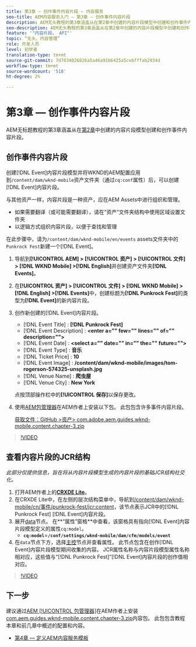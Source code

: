```yaml
---
title: 第3章 — 创作事件内容片段 — 内容服务
seo-title: AEM内容服务入门 — 第3章 — 创作事件内容片段
description: AEM无头教程的第3章涵盖从在第2章中创建的内容片段模型中创建和创作事件内容片段。
seo-description: AEM无头教程的第3章涵盖从在第2章中创建的内容片段模型中创建和创作事件内容片段。
feature: '"内容片段， API"'
topic: “无头、内容管理”
role: 开发人员
level: 初学者
translation-type: tm+mt
source-git-commit: 7d7034026826a5a46a91b6425a5cebfffab2934d
workflow-type: tm+mt
source-wordcount: '518'
ht-degree: 2%

---
```



# 第3章 — 创作事件内容片段

AEM无标题教程的第3章涵盖从在[第2章](./chapter-2.md)中创建的内容片段模型创建和创作事件内容片段。

## 创作事件内容片段

创建[!DNL Event]内容片段模型并将WKND的AEM配置应用到`/content/dam/wknd-mobile`资产文件夹（通过`cq:conf`属性）后，可以创建[!DNL Event]内容片段。

与其他资产一样，内容片段是一种资产，应在AEM Assets中进行组织和管理。

* 如果需要翻译（或可能需要翻译），请在“资产”文件夹结构中使用区域设置文件夹
* 以逻辑方式组织内容片段，以便于查找和管理

在此步骤中，请为`/content/dam/wknd-mobile/en/events` assets文件夹中的`Punkrock Fest`新建一个[!DNL Event]。

1. 导航到&#x200B;**[!UICONTROL AEM] > [!UICONTROL 资产] > [!UICONTROL 文件] > [!DNL WKND Mobile] >[!DNL English]**&#x200B;并创建资产文件夹&#x200B;**[!DNL Events]**。
1. 在&#x200B;**[!UICONTROL 资产] > [!UICONTROL 文件] > [!DNL WKND Mobile] > [!DNL English] >[!DNL Events]**&#x200B;中，创建标题为&#x200B;**[!DNL Punkrock Fest]**&#x200B;的类型为&#x200B;**[!DNL Event]**&#x200B;的新内容片段。
1. 创作新创建的[!DNL Event]内容片段。

   * [!DNL Event Title] : **[!DNL Punkrock Fest]**
   * [!DNL Event Description] :  **&lt;enter a=&quot;&quot; few=&quot;&quot; lines=&quot;&quot; of=&quot;&quot; description=&quot;&quot;>**
   * [!DNL Event Date] :  **&lt;select a=&quot;&quot; date=&quot;&quot; in=&quot;&quot; the=&quot;&quot; future=&quot;&quot;>**
   * [!DNL Event Type] : **音乐**
   * [!DNL Ticket Price] : **10**
   * [!DNL Event Image] : **/content/dam/wknd-mobile/images/tom-rogerson-574325-unsplash.jpg**
   * [!DNL Venue Name] : **爬虫屋**
   * [!DNL Venue City] : **New York**

   点按顶部操作栏中的&#x200B;**[!UICONTROL 保存]**&#x200B;以保存更改。

1. 使用[AEM包管理器](http://localhost:4502/crx/packmgr/index.jsp)在AEM作者上安装以下包。 此包包含许多事件内容片段。

   [获取文件：GitHub >资产> com.adobe.aem.guides.wknd-mobile.content.chapter-3.zip](https://github.com/adobe/aem-guides-wknd-mobile/releases/latest)

>[!VIDEO](https://video.tv.adobe.com/v/28338/?quality=12&learn=on)

## 查看内容片段的JCR结构

*此部分仅提供信息，旨在将从内容片段模型生成的内容片段的基础JCR结构社交化。*

1. 打开AEM作者上的&#x200B;**[CRXDE Lite](http://localhost:4502/crx/de/index.jsp)**。
1. 在CRXDE Lite中，在左侧的层次结构菜单中，导航到[/content/dam/wknd-mobile/cn/事件/punkrock-fest/jcr:content](http://localhost:4502/crx/de/index.jsp#/content/dam/wknd-mobile/en/events/punkrock-fest/jcr:content)，该节点表示JCR中的[!DNL Punkrock Fest] [!DNL Event]内容片段。
1. 展开[data](http://localhost:4502/crx/de/index.jsp#/content/dam/wknd-mobile/en/events/punkrock-fest/jcr:content/data/master)节点。
在**“属性”窗格**&#x200B;中查看，该窗格具有指向[!DNL Event]内容片段模型定义的属性`cq:model`。
   * **`cq:model`**=**`/conf/settings/wknd-mobile/dam/cfm/models/event`**
1. 在`data`节点下方，选择[主控](http://localhost:4502/crx/de/index.jsp#/content/dam/wknd-mobile/en/events/punkrock-fest/jcr:content/data/master)节点并查看属性。 此节点包含在创作[!DNL Event]内容片段模型期间收集的内容。 JCR属性名称与内容片段模型属性名称相对应，这些值与“[!DNL Punkrock Fest]”[!DNL Event]内容片段的创作值相对应。

>[!VIDEO](https://video.tv.adobe.com/v/28356/?quality=12&learn=on)

## 下一步

建议通过[AEM [!UICONTROL 包管理器]](http://localhost:4502/crx/packmgr/index.jsp)在AEM作者上安装[com.aem.guides.wknd-mobile.content.chapter-3.zip](https://github.com/adobe/aem-guides-wknd-mobile/releases/latest)内容包。 此包包含教程本章和前几章中概述的配置和内容。

* [第4章 — 定义AEM内容服务模板](./chapter-4.md)
